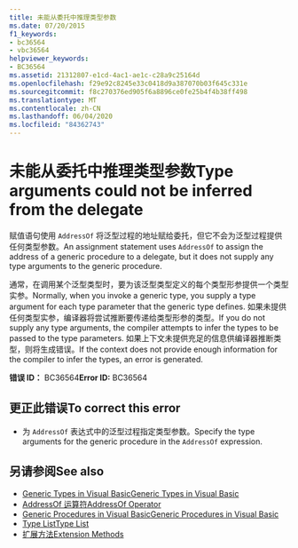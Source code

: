 ```yaml
---
title: 未能从委托中推理类型参数
ms.date: 07/20/2015
f1_keywords:
- bc36564
- vbc36564
helpviewer_keywords:
- BC36564
ms.assetid: 21312807-e1cd-4ac1-ae1c-c28a9c25164d
ms.openlocfilehash: f29e92c8245e33c0418d9a387070b03f645c331e
ms.sourcegitcommit: f8c270376ed905f6a8896ce0fe25b4f4b38ff498
ms.translationtype: MT
ms.contentlocale: zh-CN
ms.lasthandoff: 06/04/2020
ms.locfileid: "84362743"
---
```

# <a name="type-arguments-could-not-be-inferred-from-the-delegate"></a><span data-ttu-id="f413c-102">未能从委托中推理类型参数</span><span class="sxs-lookup"><span data-stu-id="f413c-102">Type arguments could not be inferred from the delegate</span></span>
<span data-ttu-id="f413c-103">赋值语句使用 `AddressOf` 将泛型过程的地址赋给委托，但它不会为泛型过程提供任何类型参数。</span><span class="sxs-lookup"><span data-stu-id="f413c-103">An assignment statement uses `AddressOf` to assign the address of a generic procedure to a delegate, but it does not supply any type arguments to the generic procedure.</span></span>  
  
 <span data-ttu-id="f413c-104">通常，在调用某个泛型类型时，要为该泛型类型定义的每个类型形参提供一个类型实参。</span><span class="sxs-lookup"><span data-stu-id="f413c-104">Normally, when you invoke a generic type, you supply a type argument for each type parameter that the generic type defines.</span></span> <span data-ttu-id="f413c-105">如果未提供任何类型实参，编译器将尝试推断要传递给类型形参的类型。</span><span class="sxs-lookup"><span data-stu-id="f413c-105">If you do not supply any type arguments, the compiler attempts to infer the types to be passed to the type parameters.</span></span> <span data-ttu-id="f413c-106">如果上下文未提供充足的信息供编译器推断类型，则将生成错误。</span><span class="sxs-lookup"><span data-stu-id="f413c-106">If the context does not provide enough information for the compiler to infer the types, an error is generated.</span></span>  
  
 <span data-ttu-id="f413c-107">**错误 ID：** BC36564</span><span class="sxs-lookup"><span data-stu-id="f413c-107">**Error ID:** BC36564</span></span>  
  
## <a name="to-correct-this-error"></a><span data-ttu-id="f413c-108">更正此错误</span><span class="sxs-lookup"><span data-stu-id="f413c-108">To correct this error</span></span>  
  
- <span data-ttu-id="f413c-109">为 `AddressOf` 表达式中的泛型过程指定类型参数。</span><span class="sxs-lookup"><span data-stu-id="f413c-109">Specify the type arguments for the generic procedure in the `AddressOf` expression.</span></span>  
  
## <a name="see-also"></a><span data-ttu-id="f413c-110">另请参阅</span><span class="sxs-lookup"><span data-stu-id="f413c-110">See also</span></span>

- [<span data-ttu-id="f413c-111">Generic Types in Visual Basic</span><span class="sxs-lookup"><span data-stu-id="f413c-111">Generic Types in Visual Basic</span></span>](../../programming-guide/language-features/data-types/generic-types.md)
- [<span data-ttu-id="f413c-112">AddressOf 运算符</span><span class="sxs-lookup"><span data-stu-id="f413c-112">AddressOf Operator</span></span>](../operators/addressof-operator.md)
- [<span data-ttu-id="f413c-113">Generic Procedures in Visual Basic</span><span class="sxs-lookup"><span data-stu-id="f413c-113">Generic Procedures in Visual Basic</span></span>](../../programming-guide/language-features/data-types/generic-procedures.md)
- [<span data-ttu-id="f413c-114">Type List</span><span class="sxs-lookup"><span data-stu-id="f413c-114">Type List</span></span>](../statements/type-list.md)
- [<span data-ttu-id="f413c-115">扩展方法</span><span class="sxs-lookup"><span data-stu-id="f413c-115">Extension Methods</span></span>](../../programming-guide/language-features/procedures/extension-methods.md)

